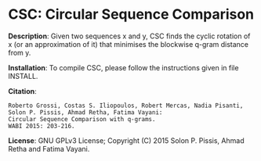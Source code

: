 CSC: Circular Sequence Comparison
===

<b>Description</b>: Given two sequences x and y, CSC finds the cyclic rotation of x (or an approximation of it) that minimises the blockwise q-gram distance from y.

<b>Installation</b>: To compile CSC, please follow the instructions given in file INSTALL.

<b>Citation</b>:
```
Roberto Grossi, Costas S. Iliopoulos, Robert Mercas, Nadia Pisanti, Solon P. Pissis, Ahmad Retha, Fatima Vayani: 
Circular Sequence Comparison with q-grams. 
WABI 2015: 203-216.
```
<b>License</b>: GNU GPLv3 License; Copyright (C) 2015 Solon P. Pissis, Ahmad Retha and Fatima Vayani.
